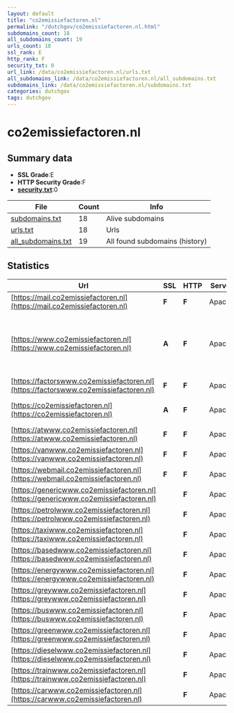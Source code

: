 ```yaml
---
layout: default
title: "co2emissiefactoren.nl"
permalink: "/dutchgov/co2emissiefactoren.nl.html"
subdomains_count: 18
all_subdomains_count: 19
urls_count: 18
ssl_rank: E
http_rank: F
security_txt: 0
url_link: /data/co2emissiefactoren.nl/urls.txt
all_subdomains_link: /data/co2emissiefactoren.nl/all_subdomains.txt
subdomains_link: /data/co2emissiefactoren.nl/subdomains.txt
categories: dutchgov
tags: dutchgov
---
```



# co2emissiefactoren.nl
## Summary data


 - **SSL Grade**:E
 - **HTTP Security Grade**:F
 - **[security.txt](https://www.digitaleoverheid.nl/nieuws/standaard-security-txt-nu-verplicht-voor-overheid/)**:0


| File       | Count | Info |
|------------|-------|------|
|[subdomains.txt](/DutchGovScope/data/co2emissiefactoren.nl/subdomains.txt)|18|Alive subdomains|
|[urls.txt](/DutchGovScope/data/co2emissiefactoren.nl/urls.txt)|18|Urls|
|[all_subdomains.txt](/DutchGovScope/data/co2emissiefactoren.nl/all_subdomains.txt)|19|All found subdomains (history)|


## Statistics


| Url | SSL | HTTP | Server | Cookie | HSTS | CORS | CTO | CSP | XFO | XXP | RP |FP| Tech |Title |
|--------|-------|-------|------|------|------|------|------|------|------|------|------|------|------|------|
|[https://mail.co2emissiefactoren.nl](https://mail.co2emissiefactoren.nl)| **F**| **F**|Apache| | | | | | | | :white_check_mark: | |Apache HTTP Server|403 Forbidden|
|[https://www.co2emissiefactoren.nl](https://www.co2emissiefactoren.nl)| **A**| **F**|Apache| | | | | | | | :white_check_mark: | |Apache HTTP Server MySQL PHP Slider Revolution:6.7.14 WordPress:6.5.5 Yoast SEO:23.0 wpBakery|Home | CO2 emiss...|
|[https://factorswww.co2emissiefactoren.nl](https://factorswww.co2emissiefactoren.nl)| **F**| **F**|Apache| | | | | | | | :white_check_mark: | |Apache HTTP Server|403 Forbidden|
|[https://co2emissiefactoren.nl](https://co2emissiefactoren.nl)| **A**| **F**|Apache| | | | | | | | :white_check_mark: | |Apache HTTP Server|301 Moved Perman...|
|[https://atwww.co2emissiefactoren.nl](https://atwww.co2emissiefactoren.nl)| **F**| **F**|Apache| | | | | | | | :white_check_mark: | |Apache HTTP Server|403 Forbidden|
|[https://vanwww.co2emissiefactoren.nl](https://vanwww.co2emissiefactoren.nl)| **F**| **F**|Apache| | | | | | | | :white_check_mark: | |Apache HTTP Server|403 Forbidden|
|[https://webmail.co2emissiefactoren.nl](https://webmail.co2emissiefactoren.nl)| **F**| **F**|Apache| | | | | | | | :white_check_mark: | |Apache HTTP Server Bootstrap|Webmail :: Welco...|
|[https://genericwww.co2emissiefactoren.nl](https://genericwww.co2emissiefactoren.nl)| | **F**|Apache| | | | | | | | :white_check_mark: | |Apache HTTP Server|403 Forbidden|
|[https://petrolwww.co2emissiefactoren.nl](https://petrolwww.co2emissiefactoren.nl)| | **F**|Apache| | | | | | | | :white_check_mark: | |Apache HTTP Server|403 Forbidden|
|[https://taxiwww.co2emissiefactoren.nl](https://taxiwww.co2emissiefactoren.nl)| | **F**|Apache| | | | | | | | :white_check_mark: | |Apache HTTP Server|403 Forbidden|
|[https://basedwww.co2emissiefactoren.nl](https://basedwww.co2emissiefactoren.nl)| | **F**|Apache| | | | | | | | :white_check_mark: | |Apache HTTP Server|403 Forbidden|
|[https://energywww.co2emissiefactoren.nl](https://energywww.co2emissiefactoren.nl)| | **F**|Apache| | | | | | | | :white_check_mark: | |Apache HTTP Server|403 Forbidden|
|[https://greywww.co2emissiefactoren.nl](https://greywww.co2emissiefactoren.nl)| | **F**|Apache| | | | | | | | :white_check_mark: | |Apache HTTP Server|403 Forbidden|
|[https://buswww.co2emissiefactoren.nl](https://buswww.co2emissiefactoren.nl)| | **F**|Apache| | | | | | | | :white_check_mark: | |Apache HTTP Server|403 Forbidden|
|[https://greenwww.co2emissiefactoren.nl](https://greenwww.co2emissiefactoren.nl)| | **F**|Apache| | | | | | | | :white_check_mark: | |Apache HTTP Server|403 Forbidden|
|[https://dieselwww.co2emissiefactoren.nl](https://dieselwww.co2emissiefactoren.nl)| | **F**|Apache| | | | | | | | :white_check_mark: | |Apache HTTP Server|403 Forbidden|
|[https://trainwww.co2emissiefactoren.nl](https://trainwww.co2emissiefactoren.nl)| | **F**|Apache| | | | | | | | :white_check_mark: | |Apache HTTP Server|403 Forbidden|
|[https://carwww.co2emissiefactoren.nl](https://carwww.co2emissiefactoren.nl)| | **F**|Apache| | | | | | | | :white_check_mark: | |Apache HTTP Server|403 Forbidden|

